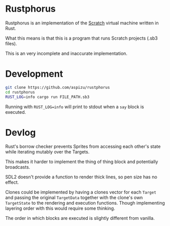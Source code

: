 # Rustphorus

Rustphorus is an implementation of the [Scratch](https://scratch.mit.edu/) virtual machine written in Rust.

What this means is that this is a program that runs Scratch projects (.sb3 files).

This is an very incomplete and inaccurate implementation.

# Development

```sh
git clone https://github.com/aspizu/rustphorus
cd rustphorus
RUST_LOG=info cargo run FILE_PATH.sb3
```

Running with `RUST_LOG=info` will print to stdout when a `say` block is executed.

# Devlog

Rust's borrow checker prevents Sprites from accessing each other's state while
iterating mutably over the Targets.

This makes it harder to implement the thing of thing block and potentially broadcasts.

SDL2 doesn't provide a function to render thick lines, so pen size has no effect.

Clones could be implemented by having a clones vector for each `Target` and
passing the original `TargetData` together with the clone's own `TargetState`
to the rendering and execution functions. Though implementing layering order with this
would require some thinking.

The order in which blocks are executed is slightly different from vanilla.
